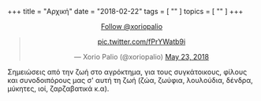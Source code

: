 +++
title = "Αρχική"
date = "2018-02-22"
tags = [ "" ]
topics = [ "" ]
+++




<div class="HTML">
 <center>
 <a href="https://twitter.com/xoriopalio?ref_src=twsrc%5Etfw" class="twitter-follow-button" data-show-count="false">Follow @xoriopalio</a><script async src="https://platform.twitter.com/widgets.js" charset="utf-8"></script>
    </center>
</div>


<div class="HTML">
 <center>
 <blockquote class="twitter-tweet"><p lang="und" dir="ltr"><a href="https://t.co/fPrYWatb9i">pic.twitter.com/fPrYWatb9i</a></p>&mdash; Xorio Palio (@xoriopalio) <a href="https://twitter.com/xoriopalio/status/999318362281922561?ref_src=twsrc%5Etfw">May 23, 2018</a></blockquote> <script async src="https://platform.twitter.com/widgets.js" charset="utf-8"></script>
    </center>
</div>

Σημειώσεις από την ζωή στο αγρόκτημα, για τους συγκάτοικους, φίλους και συνοδοιπόρους μας σ' αυτή τη ζωή (ζώα, ζωύφια, λουλούδια, δένδρα, μύκητες, ιοί, ζαρζαβατικά κ.α).
